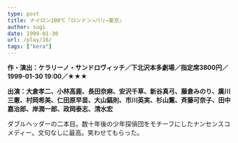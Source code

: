 ```yaml
---
type: post
title: ナイロン100℃『ロンドン→パリ→東京』
author: sugi
date: 1999-01-30
url: /play/16/
tags: ["kera"]
---
```

**作・演出：ケラリーノ・サンドロヴィッチ／下北沢本多劇場／指定席3800円／1999-01-30 19:00／★★★**

**出演：大倉孝二、小林高鹿、長田奈麻、安沢千草、新谷真弓、藤倉みのり、廣川三憲、村岡希美、仁田原早苗、大山鎬則、市川英実、杉山薫、斉藤可奈子、田中嘉治郎、岸潤一郎、政岡泰志、清水宏**

ダブルヘッダーの二本目。数十年後の少年探偵団をモチーフにしたナンセンスコメディー。文句なしに最高。笑わせてもらった。


